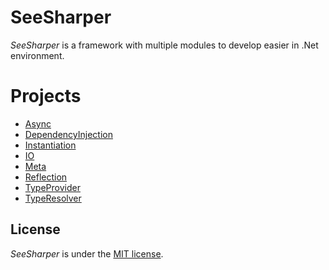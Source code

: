 # SeeSharper
*SeeSharper* is a framework with multiple modules to develop easier in .Net environment.

# Projects
* [Async](https://github.com/DavenaHack/SeeSharper.Async)
* [DependencyInjection](https://github.com/DavenaHack/SeeSharper.DependencyInjection)
* [Instantiation](https://github.com/DavenaHack/SeeSharper.Instantiation)
* [IO](https://github.com/DavenaHack/SeeSharper.IO)
* [Meta](https://github.com/DavenaHack/SeeSharper.Meta)
* [Reflection](https://github.com/DavenaHack/SeeSharper.Reflection)
* [TypeProvider](https://github.com/DavenaHack/SeeSharper.TypeProvider)
* [TypeResolver](https://github.com/DavenaHack/SeeSharper.TypeResolver)

## License
*SeeSharper* is under the [MIT license](https://github.com/DavenaHack/SeeSharper/blob/master/LICENSE).
